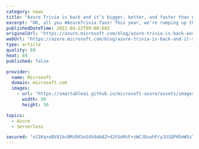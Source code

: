 ```yaml
---
category: news
title: "Azure Trivia is back and it’s bigger, better, and faster than ever"
excerpt: "OK, all you #AzureTrivia fans! This year, we’re ramping up the fun and the challenge of everyone’s favorite cloud services game, so get ready to get your trivia on—this is going to be the best year yet."
publishedDateTime: 2021-04-22T09:00:08Z
originalUrl: "https://azure.microsoft.com/blog/azure-trivia-is-back-and-it-s-bigger-better-and-faster-than-ever/"
webUrl: "https://azure.microsoft.com/blog/azure-trivia-is-back-and-it-s-bigger-better-and-faster-than-ever/"
type: article
quality: 69
heat: 69
published: false

provider:
  name: Microsoft
  domain: microsoft.com
  images:
    - url: "https://smartableai.github.io/microsoft-azure/assets/images/organizations/microsoft.com-50x50.jpg"
      width: 50
      height: 50

topics:
  - Azure
  - Serverless

secured: "nJ1Kq+oBVX1bc0MzRXSeS4VdebAZ+d2tUoMcF+zWCJOsahP/yJU1QPH5mWSsT5QekYx2bdejFGxoLCBwyDRfH5mXYwD/imhXkF1KudROW9qUZq2fkQqczWM+f4c5Hy7X2BhLqlwTy+UvSM8Ac6JDHoS+A3kjypClDax2t8Kxte72r2ao3cpFLNz0TKvellhPeM2VVgRVu3NTK1ArvQUACITvOSQLgQ/bz5m3gkcb7SfE3RIlzI8gUqBFDLEx0bPvJobIZdZKgdXJcj1yDmHbKXo5XIfOztrr9iwKAf7NQTGKsq4sR8FrM2JpmhulY8uAx5mmpDoK82YnjEWeYb1QRu2aPh26lfTSu+yLWYnBdMc=;YmWqGGLLkpj74GYUwVPKug=="
---
```


